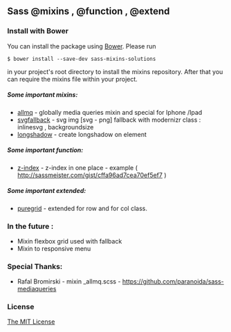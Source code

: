 ## Sass @mixins , @function , @extend

### Install with Bower

You can install the package using [Bower](http://bower.io/). Please run

	$ bower install --save-dev sass-mixins-solutions

in your project's root directory to install the mixins repository. After that
you can require the mixins file within your project.

##### Some important mixins:
* [allmq](mixins/_allmq.scss) - globally media queries mixin and special for Iphone /Ipad
* [svgfallback](mixins/_svgfallback.scss) - svg img [svg - png] fallback with modernizr class : inlinesvg , backgroundsize
* [longshadow](mixins/_longshadow.scss) - create longshadow on element

##### Some important function:
* [z-index](functions/_z-index.scss) - z-index in one place - example ( http://sassmeister.com/gist/cffa96ad7cea70ef5ef7 )

##### Some important extended:
* [puregrid](extended/_puregrid.scss) - extended for row and for col class.


### In the future :

* Mixin flexbox grid used with fallback
* Mixin to responsive menu

### Special Thanks:
* Rafal Bromirski - mixin _allmq.scss - https://github.com/paranoida/sass-mediaqueries

### License

[The MIT License](LICENSE.md)